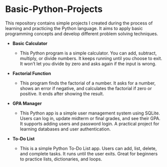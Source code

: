 # Basic-Python-Projects
 This repository contains simple projects I created during the process of learning and practicing the Python language. It aims to apply basic programming concepts and develop different problem solving techniques.

- **Basic Calculator**
  * This Python program is a simple calculator. You can add, subtract, multiply, or divide numbers. It keeps running until you choose to exit. It won’t let you divide by zero and asks again if the input is wrong.
    
- **Factorial Function**
  * This program finds the factorial of a number. It asks for a number, shows an error if negative, and calculates the factorial if zero or positive. It ends after showing the result.
    
- **GPA Manager**
  * This Python app is a simple user management system using SQLite. Users can log in, update midterm or final grades, and see their GPA. It supports adding users and password login. A practical project for learning databases and user authentication.
    
- **To-Do List**
  * This is a simple Python To-Do List app. Users can add, list, delete, and complete tasks. It runs until the user exits. Great for beginners to practice lists, dictionaries, and loops.

